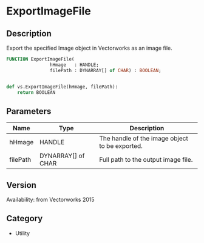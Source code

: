 # ExportImageFile

## Description
Export the specified Image object in Vectorworks as an image file.

```pascal
FUNCTION ExportImageFile(
				hHmage   : HANDLE;
				filePath : DYNARRAY[] of CHAR) : BOOLEAN;
```

```python

def vs.ExportImageFile(hHmage, filePath):
    return BOOLEAN
```

## Parameters
|Name|Type|Description|
|---|---|---|
|hHmage|HANDLE|The handle of the image object to be exported.|
|filePath|DYNARRAY[] of CHAR|Full path to the output image file.|

## Version
Availability: from Vectorworks 2015
## Category
* Utility


